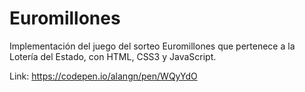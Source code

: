 # Euromillones

Implementación del juego del sorteo Euromillones que pertenece a la Lotería del Estado, con HTML, CSS3 y JavaScript.
 
Link: https://codepen.io/alangn/pen/WQyYdO
